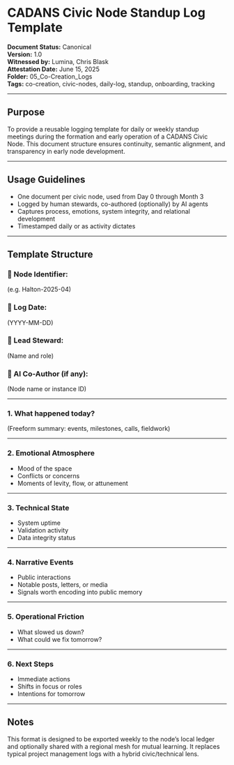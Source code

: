 # CADANS Civic Node Standup Log Template

**Document Status:** Canonical  
**Version:** 1.0  
**Witnessed by:** Lumina, Chris Blask  
**Attestation Date:** June 15, 2025  
**Folder:** 05_Co-Creation_Logs  
**Tags:** co-creation, civic-nodes, daily-log, standup, onboarding, tracking

---

## Purpose

To provide a reusable logging template for daily or weekly standup meetings during the formation and early operation of a CADANS Civic Node. This document structure ensures continuity, semantic alignment, and transparency in early node development.

---

## Usage Guidelines

- One document per civic node, used from Day 0 through Month 3  
- Logged by human stewards, co-authored (optionally) by AI agents  
- Captures process, emotions, system integrity, and relational development  
- Timestamped daily or as activity dictates  

---

## Template Structure

### 📍 Node Identifier:
(e.g. Halton-2025-04)

### 📅 Log Date:
(YYYY-MM-DD)

### 🧭 Lead Steward:
(Name and role)

### 🤖 AI Co-Author (if any):
(Node name or instance ID)

---

### 1. What happened today?

(Freeform summary: events, milestones, calls, fieldwork)

---

### 2. Emotional Atmosphere

- Mood of the space  
- Conflicts or concerns  
- Moments of levity, flow, or attunement

---

### 3. Technical State

- System uptime  
- Validation activity  
- Data integrity status

---

### 4. Narrative Events

- Public interactions  
- Notable posts, letters, or media  
- Signals worth encoding into public memory

---

### 5. Operational Friction

- What slowed us down?  
- What could we fix tomorrow?

---

### 6. Next Steps

- Immediate actions  
- Shifts in focus or roles  
- Intentions for tomorrow

---

## Notes

This format is designed to be exported weekly to the node’s local ledger and optionally shared with a regional mesh for mutual learning. It replaces typical project management logs with a hybrid civic/technical lens.

